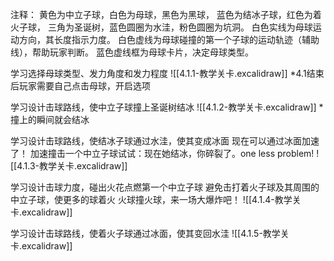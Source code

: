 注释：
黄色为中立子球，白色为母球，黑色为黑球，
蓝色为结冰子球，红色为着火子球，
三角为圣诞树，蓝色圆圈为水洼，粉色圆圈为坑洞。
白色实线为母球运动方向，其长度指示力度。
白色虚线为母球碰撞的第一个子球的运动轨迹（辅助线），帮助玩家判断。
蓝色虚线框为母球卡片，决定母球类型。

学习选择母球类型、发力角度和发力程度
![[4.1.1-教学关卡.excalidraw]]
*4.1结束后玩家需要自己点击母球，开启选项


学习设计击球路线，使中立子球撞上圣诞树结冰
![[4.1.2-教学关卡.excalidraw]]
*撞上的瞬间就会结冰


学习设计击球路线，使结冰子球通过水洼，使其变成冰面
现在可以通过冰面加速了！
加速撞击一个中立子球试试：现在她结冰，你碎裂了。one less problem!
![[4.1.3-教学关卡.excalidraw]]

学习设计击球力度，碰出火花点燃第一个中立子球
避免击打着火子球及其周围的中立子球，使更多的球着火
火球撞火球，来一场大爆炸吧！
![[4.1.4-教学关卡.excalidraw]]

学习设计击球路线，使着火子球通过冰面，使其变回水洼
![[4.1.5-教学关卡.excalidraw]]

